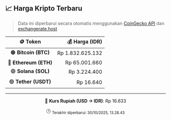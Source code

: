 

<!-- HARGA_KRIPTO -->
## 📈 Harga Kripto Terbaru

> Data ini diperbarui secara otomatis menggunakan [CoinGecko API](https://www.coingecko.com/) dan [exchangerate.host](https://exchangerate.host/)

<div align="center">

| 🪙 Token | 💰 Harga (IDR) |
|:------:|---------------:|
| 🟠 **Bitcoin (BTC)**   | Rp 1.832.625.132 |
| 🔵 **Ethereum (ETH)**  | Rp 65.001.660 |
| 🟣 **Solana (SOL)**    | Rp 3.224.400 |
| 🟢 **Tether (USDT)**   | Rp 16.640 |

---

💱 **Kurs Rupiah (USD → IDR)**: Rp 16.633

🕒 <sub>Terakhir diperbarui: 30/10/2025, 13.28.43</sub>

</div>
<!-- /HARGA_KRIPTO -->